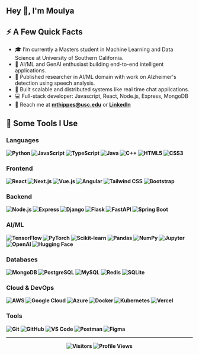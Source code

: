 <h2>Hey 👋, I'm Moulya</a></h2>
<h2>⚡️ A Few Quick Facts</h2>
<ul>
<li>🎓 I’m currently a Masters student in Machine Learning and Data Science at University of Southern California.</li>
<li>🤖 AI/ML and GenAI enthusiast building end-to-end intelligent applications.</li>
<li>🧠 Published researcher in AI/ML domain with work on Alzheimer's detection using speech analysis. </li>
<li>👥 Built scalable and distributed systems like real time chat applications.</li>
<li>💻 Full-stack developer: Javascript, React, Node.js, Express, MongoDB </li>
<li>💬 Reach me at <strong><a href="mailto:mthippes@usc.edu">mthippes@usc.edu</a></strong> or <strong><a href="https://www.linkedin.com/in/moulyat9353/">LinkedIn</a></li>
</ul>
<h2>🚀 Some Tools I Use</h2>
<h3>Languages</h3>
<p>
<img src="https://img.shields.io/badge/-Python-3776AB?style=flat-square&logo=python&logoColor=white" alt="Python">
<img src="https://img.shields.io/badge/-JavaScript-F7DF1E?style=flat-square&logo=javascript&logoColor=black" alt="JavaScript">
<img src="https://img.shields.io/badge/-TypeScript-3178C6?style=flat-square&logo=typescript&logoColor=white" alt="TypeScript">
<img src="https://img.shields.io/badge/-Java-007396?style=flat-square&logo=java&logoColor=white" alt="Java">
<img src="https://img.shields.io/badge/-C++-00599C?style=flat-square&logo=cplusplus&logoColor=white" alt="C++">
<img src="https://img.shields.io/badge/-HTML5-E34F26?style=flat-square&logo=html5&logoColor=white" alt="HTML5">
<img src="https://img.shields.io/badge/-CSS3-1572B6?style=flat-square&logo=css3&logoColor=white" alt="CSS3">
</p>

<h3>Frontend</h3>
<p>
<img src="https://img.shields.io/badge/-React-61DAFB?style=flat-square&logo=react&logoColor=black" alt="React">
<img src="https://img.shields.io/badge/-Next.js-000000?style=flat-square&logo=nextdotjs&logoColor=white" alt="Next.js">
<img src="https://img.shields.io/badge/-Vue.js-4FC08D?style=flat-square&logo=vuedotjs&logoColor=white" alt="Vue.js">
<img src="https://img.shields.io/badge/-Angular-DD0031?style=flat-square&logo=angular&logoColor=white" alt="Angular">
<img src="https://img.shields.io/badge/-Tailwind%20CSS-06B6D4?style=flat-square&logo=tailwindcss&logoColor=white" alt="Tailwind CSS">
<img src="https://img.shields.io/badge/-Bootstrap-7952B3?style=flat-square&logo=bootstrap&logoColor=white" alt="Bootstrap">
</p>

<h3>Backend</h3>
<p>
<img src="https://img.shields.io/badge/-Node.js-339933?style=flat-square&logo=nodedotjs&logoColor=white" alt="Node.js">
<img src="https://img.shields.io/badge/-Express-000000?style=flat-square&logo=express&logoColor=white" alt="Express">
<img src="https://img.shields.io/badge/-Django-092E20?style=flat-square&logo=django&logoColor=white" alt="Django">
<img src="https://img.shields.io/badge/-Flask-000000?style=flat-square&logo=flask&logoColor=white" alt="Flask">
<img src="https://img.shields.io/badge/-FastAPI-009688?style=flat-square&logo=fastapi&logoColor=white" alt="FastAPI">
<img src="https://img.shields.io/badge/-Spring%20Boot-6DB33F?style=flat-square&logo=springboot&logoColor=white" alt="Spring Boot">
</p>

<h3>AI/ML</h3>
<p>
<img src="https://img.shields.io/badge/-TensorFlow-FF6F00?style=flat-square&logo=tensorflow&logoColor=white" alt="TensorFlow">
<img src="https://img.shields.io/badge/-PyTorch-EE4C2C?style=flat-square&logo=pytorch&logoColor=white" alt="PyTorch">
<img src="https://img.shields.io/badge/-Scikit--learn-F7931E?style=flat-square&logo=scikitlearn&logoColor=white" alt="Scikit-learn">
<img src="https://img.shields.io/badge/-Pandas-150458?style=flat-square&logo=pandas&logoColor=white" alt="Pandas">
<img src="https://img.shields.io/badge/-NumPy-013243?style=flat-square&logo=numpy&logoColor=white" alt="NumPy">
<img src="https://img.shields.io/badge/-Jupyter-F37626?style=flat-square&logo=jupyter&logoColor=white" alt="Jupyter">
<img src="https://img.shields.io/badge/-OpenAI-412991?style=flat-square&logo=openai&logoColor=white" alt="OpenAI">
<img src="https://img.shields.io/badge/-Hugging%20Face-FFD21E?style=flat-square&logo=huggingface&logoColor=black" alt="Hugging Face">
</p>

<h3>Databases</h3>
<p>
<img src="https://img.shields.io/badge/-MongoDB-47A248?style=flat-square&logo=mongodb&logoColor=white" alt="MongoDB">
<img src="https://img.shields.io/badge/-PostgreSQL-336791?style=flat-square&logo=postgresql&logoColor=white" alt="PostgreSQL">
<img src="https://img.shields.io/badge/-MySQL-4479A1?style=flat-square&logo=mysql&logoColor=white" alt="MySQL">
<img src="https://img.shields.io/badge/-Redis-DC382D?style=flat-square&logo=redis&logoColor=white" alt="Redis">
<img src="https://img.shields.io/badge/-SQLite-003B57?style=flat-square&logo=sqlite&logoColor=white" alt="SQLite">
</p>

<h3>Cloud & DevOps</h3>
<p>
<img src="https://img.shields.io/badge/-AWS-232F3E?style=flat-square&logo=amazonaws&logoColor=white" alt="AWS">
<img src="https://img.shields.io/badge/-Google%20Cloud-4285F4?style=flat-square&logo=googlecloud&logoColor=white" alt="Google Cloud">
<img src="https://img.shields.io/badge/-Azure-0078D4?style=flat-square&logo=microsoftazure&logoColor=white" alt="Azure">
<img src="https://img.shields.io/badge/-Docker-2496ED?style=flat-square&logo=docker&logoColor=white" alt="Docker">
<img src="https://img.shields.io/badge/-Kubernetes-326CE5?style=flat-square&logo=kubernetes&logoColor=white" alt="Kubernetes">
<img src="https://img.shields.io/badge/-Vercel-000000?style=flat-square&logo=vercel&logoColor=white" alt="Vercel">
</p>

<h3>Tools</h3>
<p>
<img src="https://img.shields.io/badge/-Git-F05032?style=flat-square&logo=git&logoColor=white" alt="Git">
<img src="https://img.shields.io/badge/-GitHub-181717?style=flat-square&logo=github&logoColor=white" alt="GitHub">
<img src="https://img.shields.io/badge/-VS%20Code-007ACC?style=flat-square&logo=visualstudiocode&logoColor=white" alt="VS Code">
<img src="https://img.shields.io/badge/-Postman-FF6C37?style=flat-square&logo=postman&logoColor=white" alt="Postman">
<img src="https://img.shields.io/badge/-Figma-F24E1E?style=flat-square&logo=figma&logoColor=white" alt="Figma">
</p>

<hr />

<p align="center">
    <img alt="Visitors" src="https://visitor-badge.laobi.icu/badge?page_id=Moulyat9353&color=blue"/>
    <img alt="Profile Views" src="https://komarev.com/ghpvc/?username=Moulyat9353"/>
</p>
